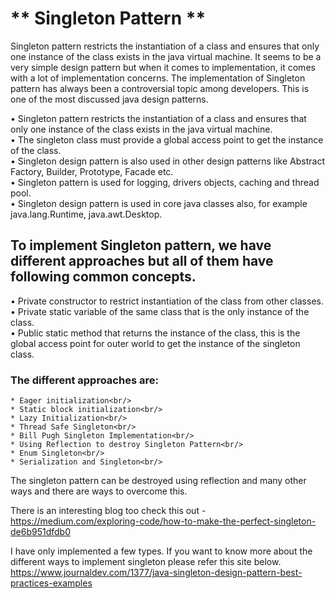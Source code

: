 
# ** Singleton Pattern **

Singleton pattern restricts the instantiation of a class and ensures that only one instance of the class exists in the java virtual machine.
It seems to be a very simple design pattern but when it comes to implementation,
it comes with a lot of implementation concerns. The implementation of Singleton pattern has always been a controversial
topic among developers. This is one of the most discussed java design patterns.


• Singleton pattern restricts the instantiation of a class and ensures that only one instance of the class exists in the java virtual machine.<br/>
• The singleton class must provide a global access point to get the instance of the class.<br/>
• Singleton design pattern is also used in other design patterns like Abstract Factory, Builder, Prototype, Facade etc.<br/>
• Singleton pattern is used for logging, drivers objects, caching and thread pool.<br/>
• Singleton design pattern is used in core java classes also, for example java.lang.Runtime, java.awt.Desktop.<br/>

## To implement Singleton pattern, we have different approaches but all of them have following common concepts.

• Private constructor to restrict instantiation of the class from other classes.<br/>
• Private static variable of the same class that is the only instance of the class.<br/>
• Public static method that returns the instance of the class, this is the global access point for outer world to get the
instance of the singleton class.

### The different approaches are:
    * Eager initialization<br/>
    * Static block initialization<br/>
    * Lazy Initialization<br/>
    * Thread Safe Singleton<br/>
    * Bill Pugh Singleton Implementation<br/>
    * Using Reflection to destroy Singleton Pattern<br/>
    * Enum Singleton<br/>
    * Serialization and Singleton<br/>


The singleton pattern can be destroyed using reflection and many other ways and there are ways to overcome this.

There is an interesting blog too check this out -
https://medium.com/exploring-code/how-to-make-the-perfect-singleton-de6b951dfdb0

I have only implemented a few types. If you want to know more about the different ways to implement singleton
please refer this site below.
https://www.journaldev.com/1377/java-singleton-design-pattern-best-practices-examples



